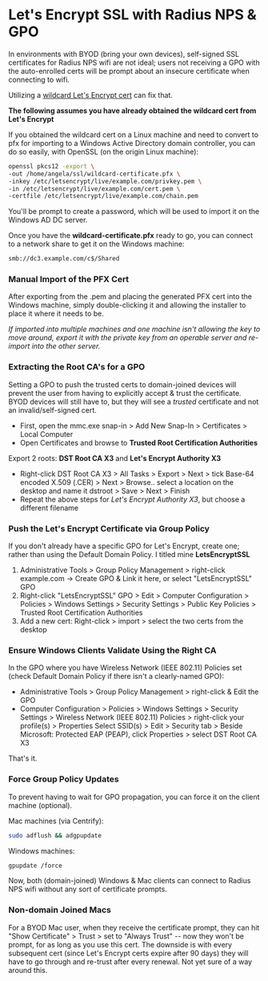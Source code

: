 # Let's Encrypt SSL with Radius NPS & GPO
In environments with BYOD (bring your own devices), self-signed SSL certificates for Radius NPS wifi are not ideal; users not receiving a GPO with the auto-enrolled certs will be prompt about an insecure certificate when connecting to wifi.

Utilizing a [wildcard Let's Encrypt cert](automating-letsencrypt-wildcard.md) can fix that.

**The following assumes you have already obtained the wildcard cert from Let's Encrypt**

If you obtained the wildcard cert on a Linux machine and need to convert to pfx for importing to a Windows Active Directory domain controller, you can do so easily, with OpenSSL (on the origin Linux machine):
```bash
openssl pkcs12 -export \
-out /home/angela/ssl/wildcard-certificate.pfx \
-inkey /etc/letsencrypt/live/example.com/privkey.pem \
-in /etc/letsencrypt/live/example.com/cert.pem \
-certfile /etc/letsencrypt/live/example.com/chain.pem
```
You'll be prompt to create a password, which will be used to import it on the Windows AD DC server.

Once you have the **wildcard-certificate.pfx** ready to go, you can connect to a network share to get it on the Windows machine:
```bash
smb://dc3.example.com/c$/Shared
```


### Manual Import of the PFX Cert
After exporting from the .pem and placing the generated PFX cert into the Windows machine, simply double-clicking it and allowing the installer to place it where it needs to be.

*If imported into multiple machines and one machine isn't allowing the key to move around, export it with the private key from an operable server and re-import into the other server.*

### Extracting the Root CA's for a GPO
Setting a GPO to push the trusted certs to domain-joined devices will prevent the user from having to explicitly accept & trust the certificate.  BYOD devices will still have to, but they will see a *trusted* certificate and not an invalid/self-signed cert.

- First, open the mmc.exe snap-in > Add New Snap-In > Certificates > Local Computer
- Open Certificates and browse to **Trusted Root Certification Authorities**

Export 2 roots: **DST Root CA X3** and **Let's Encrypt Authority X3**
- Right-click DST Root CA X3 > All Tasks > Export > Next > tick Base-64 encoded X.509 (.CER) > Next > Browse.. select a location on the desktop and name it dstroot > Save > Next > Finish
- Repeat the above steps for *Let's Encrypt Authority X3*, but choose a different filename

### Push the Let's Encrypt Certificate via Group Policy
If you don't already have a specific GPO for Let's Encrypt, create one; rather than using the Default Domain Policy.  I titled mine **LetsEncryptSSL**

1. Administrative Tools > Group Policy Management > right-click example.com → Create GPO & Link it here, or select "LetsEncryptSSL" GPO
2. Right-click "LetsEncryptSSL" GPO > Edit > Computer Configuration > Policies > Windows Settings > Security Settings > Public Key Policies > Trusted Root Certification Authorities
3. Add a new cert: Right-click > import > select the two certs from the desktop

### Ensure Windows Clients Validate Using the Right CA
In the GPO where you have Wireless Network  (IEEE 802.11) Policies set (check Default Domain Policy if there isn't a clearly-named GPO):
- Administrative Tools > Group Policy Management > right-click & Edit the GPO
- Computer Configuration > Policies > Windows Settings > Security Settings > Wireless Network  (IEEE 802.11) Policies > right-click your profile(s) > Properties
Select SSID(s) > Edit > Security tab > Beside Microsoft: Protected EAP (PEAP), click Properties > select DST Root CA X3

That's it.

### Force Group Policy Updates
To prevent having to wait for GPO propagation, you can force it on the client machine (optional).

Mac machines (via Centrify):
```bash
sudo adflush && adgpupdate
```

Windows machines:
```bash
gpupdate /force
```

Now, both (domain-joined) Windows & Mac clients can connect to Radius NPS wifi without any sort of certificate prompts.

### Non-domain Joined Macs
For a BYOD Mac user, when they receive the certificate prompt, they can hit "Show Certificate" > Trust > set to "Always Trust" -- now they won't be prompt, for as long as you use this cert.  The downside is with every subsequent cert (since Let's Encrypt certs expire after 90 days) they will have to go through and re-trust after every renewal.  Not yet sure of a way around this.
